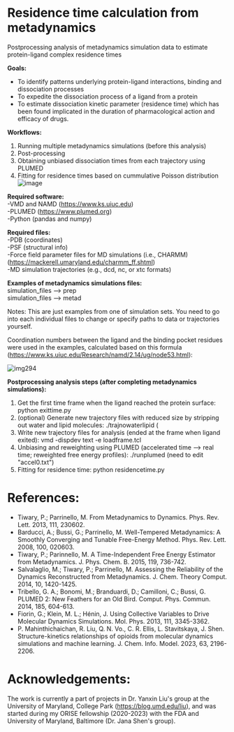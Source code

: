 # Residence time calculation from metadynamics
Postprocessing analysis of metadynamics simulation data to estimate protein-ligand complex residence times

**Goals:**
- To identify patterns underlying protein-ligand interactions, binding and dissociation processes <br/>
- To expedite the dissociation process of a ligand from a protein <br/>
- To estimate dissociation kinetic parameter (residence time) which has been found implicated in the duration of pharmacological action and efficacy of drugs.

**Workflows:** 
1) Running multiple metadynamics simulations (before this analysis)
2) Post-processing
3) Obtaining unbiased dissociation times from each trajectory using PLUMED
4) Fitting for residence times based on cummulative Poisson distribution
![image](https://github.com/user-attachments/assets/6f49dc90-0724-4b89-8af9-bff4d7a4e0c5)


**Required software:** <br/>
-VMD and NAMD (https://www.ks.uiuc.edu) <br/>
-PLUMED (https://www.plumed.org) <br/>
-Python (pandas and numpy)

**Required files:** <br/>
-PDB (coordinates) <br/>
-PSF (structural info) <br/>
-Force field parameter files for MD simulations (i.e., CHARMM) (https://mackerell.umaryland.edu/charmm_ff.shtml) <br/>
-MD simulation trajectories (e.g., dcd, nc, or xtc formats)

**Examples of metadynamics simulations files:** <br/>
simulation_files --> prep <br/>
simulation_files --> metad

Notes: This are just examples from one of simulation sets. You need to go into each individual files to change or specify paths to data or trajectories yourself.

Coordination numbers between the ligand and the binding pocket residues were used in the examples, calculated based on this formula (https://www.ks.uiuc.edu/Research/namd/2.14/ug/node53.html):

![img294](https://github.com/user-attachments/assets/5b90ef88-613f-493e-911a-bebaf26af288)

**Postprocessing analysis steps (after completing metadynamics simulations):**
1) Get the first time frame when the ligand reached the protein surface: python exittime.py
2) (optional) Generate new trajectory files with reduced size by stripping out water and lipid molecules: ./trajnowaterlipid (
3) Write new trajectory files for analysis (ended at the frame when ligand exited): vmd -dispdev text -e loadframe.tcl 
4) Unbiasing and reweighting using PLUMED (accelerated time --> real time; reweighted free energy profiles): ./runplumed (need to edit "accel0.txt")
5) Fitting for residence time: python residencetime.py


# References:
- Tiwary, P.; Parrinello, M. From Metadynamics to Dynamics. Phys. Rev. Lett. 2013, 111, 230602.
- Barducci, A.; Bussi, G.; Parrinello, M. Well-Tempered Metadynamics: A Smoothly Converging and Tunable Free-Energy Method. Phys. Rev. Lett. 2008, 100, 020603.
- Tiwary, P.; Parinnello, M. A Time-Independent Free Energy Estimator from Metadynamics. J. Phys. Chem. B. 2015, 119, 736-742.
- Salvalaglio, M.; Tiwary, P.; Parrinello, M. Assessing the Reliability of the Dynamics Reconstructed from Metadynamics. J. Chem. Theory Comput. 2014, 10, 1420-1425.
- Tribello, G. A.; Bonomi, M.; Branduardi, D.; Camilloni, C.; Bussi, G. PLUMED 2: New Feathers for an Old Bird. Comput. Phys. Commun. 2014, 185, 604-613.
- Fiorin, G.; Klein, M. L.; Hénin, J. Using Collective Variables to Drive Molecular Dynamics Simulations. Mol. Phys. 2013, 111, 3345-3362.
- P. Mahinthichaichan, R. Liu, Q. N. Vo., C. R. Ellis, L. Stavitskaya, J. Shen. Structure-kinetics relationships of opioids from molecular dynamics simulations and machine learning. J. Chem. Info. Model. 2023, 63, 2196-2206.

# Acknowledgements: 
The work is currently a part of projects in Dr. Yanxin Liu's group at the University of Maryland, College Park (https://blog.umd.edu/liu), and was started during my ORISE fellowship (2020-2023) with the FDA and University of Maryland, Baltimore (Dr. Jana Shen's group).
